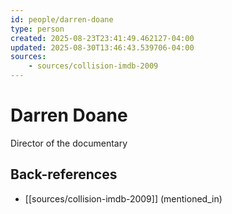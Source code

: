 ```yaml
---
id: people/darren-doane
type: person
created: 2025-08-23T23:41:49.462127-04:00
updated: 2025-08-30T13:46:43.539706-04:00
sources:
    - sources/collision-imdb-2009
---
```


# Darren Doane

Director of the documentary

## Back-references
<!-- Auto-maintained by the system -->
- [[sources/collision-imdb-2009]] (mentioned_in)

